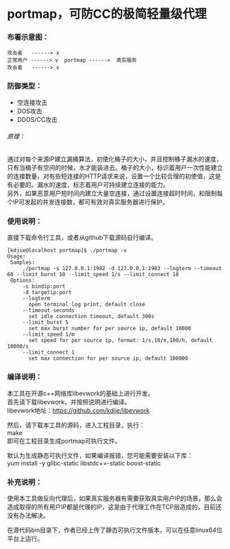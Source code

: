 ﻿portmap，可防CC的极简轻量级代理
==================================================
### 布署示意图：

```
攻击者   ------> x
正常用户 ------> v  portmap ------>  真实服务
攻击者   ------> x
```
### 防御类型：
- 空连接攻击
- DOS攻击
- DDOS/CC攻击

###### 原理：
通过对每个来源IP建立漏桶算法，初使化桶子的大小，并且控制桶子漏水的速度，只有当桶子有空间的时候，水才能装进去。桶子的大小，标识着用户一次性能建立的连接数量，对有些短连接的HTTP请求来说，设置一个比较合理的初使值，这是有必要的。漏水的速度，标志着用户可持续建立连接的能力。<br>
另外，如果恶意用户短时间内建立大量空连接，通过设置连接超时时间，和限制每个IP可发起的并发连接数，都可有效对真实服务器进行保护。

### 使用说明：
直接下载命令行工具，或者从github下载源码自行编译。

```
[kdjie@localhost portmap]$ ./portmap -v       
Usage: 
 Samples: 
     ./portmap -s 127.0.0.1:1982 -d 127.0.0.1:1983 --logterm --timeout 60 --limit_burst 10 --limit_speed 1/s --limit_connect 10 
 Options: 
     -s bindip:port 
     -d targetip:port 
     --logterm 
       open terminal log print, default close 
     --timeout seconds 
       set idle connection timeout, default 300s 
     --limit_burst 5 
       set max burst number for per source ip, default 10000 
     --limit_speed 1/m 
       set speed for per source ip, format: 1/s,10/m,100/h, default 10000/s 
     --limit_connect 1 
       set max connection for per source ip, default 100000
```
### 编译说明：
本工具在开源c++网络库libevwork的基础上进行开发。<br>
首先请下载libevwork，并按照说明进行编译。<br>
libevwork地址：https://github.com/kdjie/libevwork <br>

然后，请下载本工具的源码，进入工程目录，执行：<br>
make <br>
即可在工程目录生成portmap可执行文件。<br>

默认为生成静态可执行文件，如果编译报错，您可能需要安装以下库：<br>
yum install -y glibc-static libstdc++-static boost-static <br>

### 补充说明：
使用本工具做反向代理后，如果真实服务器有需要获取真实用户IP的场景，那么会造成取得的所有用户IP都是代理的IP，这是由于代理工作在TCP层造成的，目前还没有办法解决。<br>

在源代码bin目录下，作者已经上传了静态可执行文件版本，可以在任意linux64位平台上运行。
